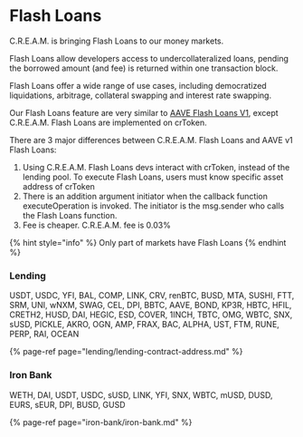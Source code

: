 # Flash Loans

C.R.E.A.M. is bringing Flash Loans to our money markets.

Flash Loans allow developers access to undercollateralized loans, pending the borrowed amount \(and fee\) is returned within one transaction block.

Flash Loans offer a wide range of use cases, including democratized liquidations, arbitrage, collateral swapping and interest rate swapping.

Our Flash Loans feature are very similar to [AAVE Flash Loans V1](https://aave.com/flash-loans), except C.R.E.A.M. Flash Loans are implemented on crToken.

There are 3 major differences between C.R.E.A.M. Flash Loans and AAVE v1 Flash Loans:

1. Using C.R.E.A.M. Flash Loans devs interact with crToken, instead of the lending pool. To execute Flash Loans, users must know specific asset address of crToken
2. There is an addition argument initiator when the callback function executeOperation is invoked. The initiator is the msg.sender who calls the Flash Loans function.
3. Fee is cheaper. C.R.E.A.M. fee is 0.03%

{% hint style="info" %}
Only part of markets have Flash Loans
{% endhint %}

### Lending

USDT, USDC, YFI, BAL, COMP, LINK, CRV, renBTC, BUSD, MTA, SUSHI, FTT, SRM, UNI, wNXM, SWAG, CEL, DPI, BBTC, AAVE, BOND, KP3R, HBTC, HFIL, CRETH2, HUSD, DAI, HEGIC, ESD, COVER, 1INCH, TBTC, OMG, WBTC, SNX, sUSD, PICKLE, AKRO, OGN, AMP, FRAX, BAC, ALPHA, UST, FTM, RUNE, PERP, RAI, OCEAN

{% page-ref page="lending/lending-contract-address.md" %}

### Iron Bank

WETH, DAI, USDT, USDC, sUSD, LINK, YFI, SNX, WBTC, mUSD, DUSD, EURS, sEUR, DPI, BUSD, GUSD

{% page-ref page="iron-bank/iron-bank.md" %}

